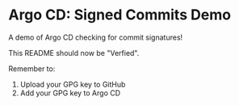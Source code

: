 # Argo CD: Signed Commits Demo

A demo of Argo CD checking for commit signatures!

This README should now be "Verfied". 

Remember to:
1. Upload your GPG key to GitHub
2. Add your GPG key to Argo CD

